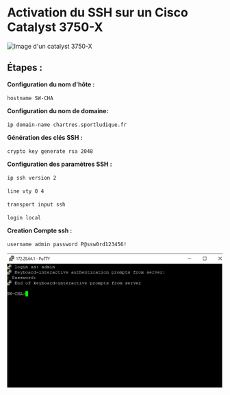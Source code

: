 # Activation du SSH sur un Cisco Catalyst 3750-X

![Image d'un catalyst 3750-X](./img/catalyst.avif)
## Étapes :

**Configuration du nom d'hôte :** 

`hostname SW-CHA`

**Configuration du nom de domaine:** 

`ip domain-name chartres.sportludique.fr` 

**Génération des clés SSH :**  

`crypto key generate rsa 2048`

**Configuration des paramètres SSH :** 

`ip ssh version 2`


`line vty 0 4`


`transport input ssh`


`login local`

**Creation Compte ssh :** 

`username admin password P@ssw0rd123456!`


![switch](./img/putty.png)
